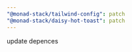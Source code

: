 ```yaml
---
"@monad-stack/tailwind-config": patch
"@monad-stack/daisy-hot-toast": patch
---
```


update depences
